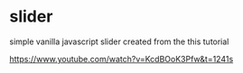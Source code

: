 # slider

simple vanilla javascript slider created from the this tutorial

https://www.youtube.com/watch?v=KcdBOoK3Pfw&t=1241s